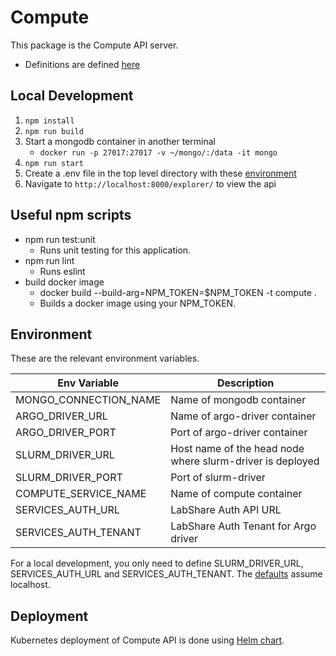 # Compute

This package is the Compute API server.

-   Definitions are defined [here](docs/README.md)

## Local Development

1. `npm install`
2. `npm run build`
3. Start a mongodb container in another terminal
    - `docker run -p 27017:27017 -v ~/mongo/:/data -it mongo`
4. `npm run start`
5. Create a .env file in the top level directory with these [environment](#environment)
6. Navigate to `http://localhost:8000/explorer/` to view the api

## Useful npm scripts

-   npm run test:unit
    -   Runs unit testing for this application.
-   npm run lint
    -   Runs eslint
-   build docker image
    -   docker build --build-arg=NPM_TOKEN=$NPM_TOKEN -t compute .
    -   Builds a docker image using your NPM_TOKEN.

## Environment

These are the relevant environment variables.

| Env Variable          | Description                                               |
| --------------------- | --------------------------------------------------------- |
| MONGO_CONNECTION_NAME | Name of mongodb container                                 |
| ARGO_DRIVER_URL       | Name of argo-driver container                             |
| ARGO_DRIVER_PORT      | Port of argo-driver container                             |
| SLURM_DRIVER_URL      | Host name of the head node where slurm-driver is deployed |
| SLURM_DRIVER_PORT     | Port of slurm-driver                                      |
| COMPUTE_SERVICE_NAME  | Name of compute container                                 |
| SERVICES_AUTH_URL     | LabShare Auth API URL                                     |
| SERVICES_AUTH_TENANT  | LabShare Auth Tenant for Argo driver                      |

For a local development, you only need to define SLURM_DRIVER_URL, SERVICES_AUTH_URL and SERVICES_AUTH_TENANT. The [defaults](config/default.js) assume localhost.

## Deployment

Kubernetes deployment of Compute API is done using [Helm chart](../../deploy/helm/api).
